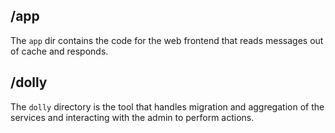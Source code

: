 

## /app

The `app` dir contains the code for the web frontend that reads messages out of cache and responds. 

## /dolly

The `dolly` directory is the tool that handles migration and aggregation of the services
and interacting with the admin to perform actions.  
